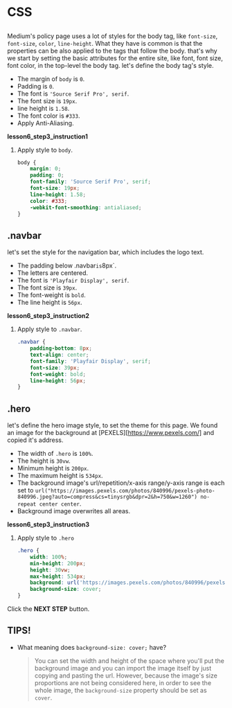 # CSS
## <body>

Medium's policy page uses a lot of styles for the body tag, like `font-size`, `font-size`, `color`, `line-height`. What they have is common is that the properties can be also applied to the tags that follow the body. that's why we start by setting the basic attributes for the entire site, like font, font size, font color, in the top-level the body tag. let's define the body tag's style. 

* The margin of `body` is `0`.
* Padding is `0`.
* The font is `'Source Serif Pro', serif`.
* The font size is `19px`.
* line height is `1.58`.
* The font color is `#333`.
* Apply Anti-Aliasing.


**lesson6_step3_instruction1**
1. Apply style to `body`.
    ```css
    body {
    	margin: 0;
    	padding: 0;
    	font-family: 'Source Serif Pro', serif;
    	font-size: 19px;
    	line-height: 1.58;
    	color: #333;
    	-webkit-font-smoothing: antialiased;
    }
    ```



## .navbar 

let's set the style for the navigation bar, which includes the logo text. 

* The padding below .navbar` is `8px`.
* The letters are centered.
* The font is `'Playfair Display', serif`.
* The font size is `39px`.
* The font-weight is `bold`.
* The line height is `56px`.


**lesson6_step3_instruction2**
1. Apply style to `.navbar`.
    ```css
    .navbar {
        padding-bottom: 8px;
        text-align: center;
        font-family: 'Playfair Display', serif;
        font-size: 39px;
        font-weight: bold;
        line-height: 56px;
    }
    ```



## .hero 

let's define the hero image style, to set the theme for this page. We found an image for the background at [PEXELS][https://www.pexels.com/] and copied it's address. 

* The width of `.hero` is `100%`.
* The height is `30vw`.
* Minimum height is `200px`.
* The maximum height is `534px`.
* The background image's url/repetition/x-axis range/y-axis range is each set to `url("https://images.pexels.com/photos/840996/pexels-photo-840996.jpeg?auto=compress&cs=tinysrgb&dpr=2&h=750&w=1260") no-repeat center center`.
* Background image overwrites all areas.


**lesson6_step3_instruction3**
1. Apply style to `.hero`
    ```css
    .hero {
        width: 100%;
        min-height: 200px;
        height: 30vw;
        max-height: 534px;
        background: url('https://images.pexels.com/photos/840996/pexels-photo-840996.jpeg?auto=compress&cs=tinysrgb&dpr=2&h=750&w=1260') no-repeat center center;
        background-size: cover;
    }
    ```



Click the **NEXT STEP** button.



## TIPS!

- What meaning does `background-size: cover;` have?

  > You can set the width and height of the space where you'll put the background image and you can import the image itself by just copying and pasting the url. However, because the image's size proportions are not being considered here, in order to see the whole image, the `background-size` property should be set as `cover`.





